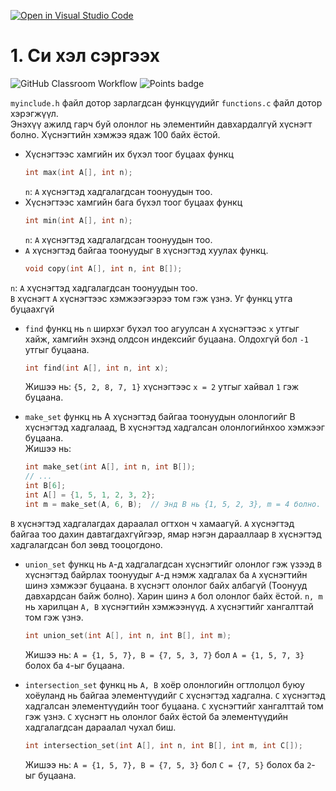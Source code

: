 [![Open in Visual Studio Code](https://classroom.github.com/assets/open-in-vscode-c66648af7eb3fe8bc4f294546bfd86ef473780cde1dea487d3c4ff354943c9ae.svg)](https://classroom.github.com/online_ide?assignment_repo_id=8367711&assignment_repo_type=AssignmentRepo)
# 1. Си хэл сэргээх
![GitHub Classroom Workflow](../../workflows/GitHub%20Classroom%20Workflow/badge.svg?branch=main) ![Points badge](../../blob/badges/.github/badges/points.svg)

`myinclude.h` файл дотор зарлагдсан функцүүдийг `functions.c` файл дотор хэрэгжүүл.  
Энэхүү ажилд гарч буй олонлог нь элементийн давхардалгүй хүснэгт болно. Хүснэгтийн хэмжээ ядаж 100 байх ёстой.  

  * Хүснэгтээс хамгийн их бүхэл тоог буцаах функц
    ```C
    int max(int A[], int n);
    ```
    `n`: `A` хүснэгтэд хадгалагдсан тоонуудын тоо.  
  * Хүснэгтээс хамгийн бага бүхэл тоог буцаах функц
    ```C
    int min(int A[], int n);
    ```
    `n`: `A` хүснэгтэд хадгалагдсан тоонуудын тоо.  
  * `A` хүснэгтэд байгаа тоонуудыг `B` хүснэгтэд хуулах функц.
    ```C
    void copy(int A[], int n, int B[]);
    ```
   `n`: `A` хүснэгтэд хадгалагдсан тоонуудын тоо.  
   `B` хүснэгт `A` хүснэгтээс хэмжээгээрээ том гэж үзнэ. Уг функц утга буцаахгүй
   
  * `find` функц нь `n` ширхэг бүхэл тоо агуулсан `A` хүснэгтээс `x` утгыг хайж, хамгийн эхэнд олдсон индексийг буцаана. Олдохгүй бол `-1` утгыг буцаана.
    ```C
    int find(int A[], int n, int x);
    ```
    Жишээ нь: `{5, 2, 8, 7, 1}` хүснэгтээс `x = 2` утгыг хайвал `1` гэж буцаана.
   
  * `make_set` функц нь A хүснэгтэд байгаа тоонуудын олонлогийг B хүснэгтэд хадгалаад, B хүснэгтэд хадгалсан олонлогийнхоо хэмжээг буцаана.  
    Жишээ нь:
    ```C
    int make_set(int A[], int n, int B[]);
    // ...
    int B[6];
    int A[] = {1, 5, 1, 2, 3, 2};
    int m = make_set(A, 6, B);  // Энд B нь {1, 5, 2, 3}, m = 4 болно.
    ```
  `B` хүснэгтэд хадгалагдах дараалал огтхон ч хамаагүй. `A` хүснэгтэд байгаа тоо дахин давтагдахгүйгээр, ямар нэгэн дарааллаар `B` хүснэгтэд хадгалагдсан бол зөвд тооцогдоно.
  
  * `union_set` функц нь `A`-д хадгалагдсан хүснэгтийг олонлог гэж үзээд `B` хүснэгтэд байрлах тоонуудыг `A`-д нэмж хадгалах ба `A` хүснэгтийн шинэ хэмжээг буцаана. `B` хүснэгт олонлог байх албагүй (Тоонууд давхардсан байж болно). Харин шинэ `A` бол олонлог байх ёстой.  `n, m` нь харилцан `A, B` хүснэгтийн хэмжээнүүд. `A` хүснэгтийг хангалттай том гэж үзнэ.
    ```C
    int union_set(int A[], int n, int B[], int m);
    ```
    Жишээ нь: `A = {1, 5, 7}, B = {7, 5, 3, 7}` бол `A = {1, 5, 7, 3}` болох ба `4`-ыг буцаана.
    
  * `intersection_set` функц нь `A, B` хоёр олонлогийн огтлолцол буюу хоёуланд нь байгаа элементүүдийг `C` хүснэгтэд хадгална. `C` хүснэгтэд хадгалсан элементүүдийн тоог буцаана. `C` хүснэгтийг хангалттай том гэж үзнэ. `C` хүснэгт нь олонлог байх ёстой ба элементүүдийн хадгалагдсан дараалал чухал биш.
    ```C
    int intersection_set(int A[], int n, int B[], int m, int C[]);
    ```
    Жишээ нь: `A = {1, 5, 7}, B = {7, 5, 3}` бол `C = {7, 5}` болох ба `2`-ыг буцаана.
